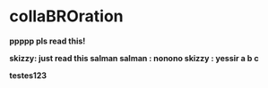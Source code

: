 # collaBROration
<b> ppppp
<b> pls read this!

<b> skizzy: just read this salman
<b> salman : nonono
<b> skizzy : yessir
a
b
c

testes123
